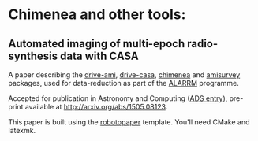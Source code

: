 Chimenea and other tools:
====================================
Automated imaging of multi-epoch radio-synthesis data with CASA
-------------------------------------------------------------------------


A paper describing the [drive-ami](https://github.com/timstaley/drive-ami),
[drive-casa](https://github.com/timstaley/drive-casa), 
[chimenea](https://github.com/timstaley/chimenea) and 
[amisurvey](https://github.com/timstaley/amisurvey) packages, 
used for data-reduction as part of the [ALARRM](http://4pisky.org/projects/#ALARRM) programme.

Accepted for publication in Astronomy and Computing ([ADS entry](http://adsabs.harvard.edu/abs/2015A%26C....13...38S)), pre-print available at http://arxiv.org/abs/1505.08123.

This paper is built using the [robotopaper](https://github.com/timstaley/robotopaper) template. 
You'll need CMake and latexmk.
